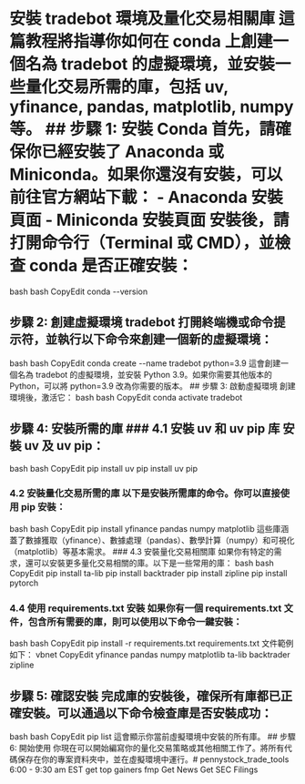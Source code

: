 # 安裝 tradebot 環境及量化交易相關庫 這篇教程將指導你如何在 conda 上創建一個名為 tradebot 的虛擬環境，並安裝一些量化交易所需的庫，包括 uv, yfinance, pandas, matplotlib, numpy 等。 ## 步驟 1: 安裝 Conda 首先，請確保你已經安裝了 Anaconda 或 Miniconda。如果你還沒有安裝，可以前往官方網站下載： - Anaconda 安裝頁面 - Miniconda 安裝頁面 安裝後，請打開命令行（Terminal 或 CMD），並檢查 conda 是否正確安裝： 
bash bash CopyEdit conda --version
 ## 步驟 2: 創建虛擬環境 tradebot 打開終端機或命令提示符，並執行以下命令來創建一個新的虛擬環境： 
bash bash CopyEdit conda create --name tradebot python=3.9
 這會創建一個名為 tradebot 的虛擬環境，並安裝 Python 3.9。如果你需要其他版本的 Python，可以將 python=3.9 改為你需要的版本。 ## 步驟 3: 啟動虛擬環境 創建環境後，激活它： 
bash bash CopyEdit conda activate tradebot
 ## 步驟 4: 安裝所需的庫 ### 4.1 安裝 uv 和 uv pip 库 安裝 uv 及 uv pip： 
bash bash CopyEdit pip install uv pip install uv pip
 ### 4.2 安裝量化交易所需的庫 以下是安裝所需庫的命令。你可以直接使用 pip 安裝： 
bash bash CopyEdit pip install yfinance pandas numpy matplotlib
 這些庫涵蓋了數據獲取（yfinance）、數據處理（pandas）、數學計算（numpy）和可視化（matplotlib）等基本需求。 ### 4.3 安裝量化交易相關庫 如果你有特定的需求，還可以安裝更多量化交易相關的庫。以下是一些常用的庫： 
bash bash CopyEdit pip install ta-lib pip install backtrader pip install zipline pip install pytorch
 ### 4.4 使用 requirements.txt 安裝 如果你有一個 requirements.txt 文件，包含所有需要的庫，則可以使用以下命令一鍵安裝： 
bash bash CopyEdit pip install -r requirements.txt
 requirements.txt 文件範例如下： 
vbnet CopyEdit yfinance pandas numpy matplotlib ta-lib backtrader zipline
 ## 步驟 5: 確認安裝 完成庫的安裝後，確保所有庫都已正確安裝。可以通過以下命令檢查庫是否安裝成功： 
bash bash CopyEdit pip list
 這會顯示你當前虛擬環境中安裝的所有庫。 ## 步驟 6: 開始使用 你現在可以開始編寫你的量化交易策略或其他相關工作了。將所有代碼保存在你的專案資料夾中，並在虛擬環境中運行。# pennystock_trade_tools 6:00 - 9:30 am EST get top gainers fmp Get News Get SEC Filings
